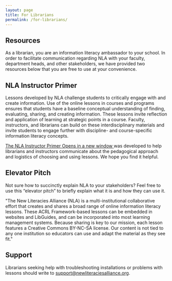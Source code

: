 ```yaml
---
layout: page
title: For Librarians
permalink: /for-librarians/
---
```


<div class="entry-content" itemprop="articleBody">
    <div class="title">
        <h2>Resources</h2>
    </div>
    <div class="contentbox">
        <p>As a librarian, you are an information literacy ambassador to your school. In order to facilitate communication regarding NLA with your faculty, department heads, and other stakeholders, we have provided two resources below that you are free to use at your convenience.</p>
    </div>
    <div class="title">
        <h2>NLA Instructor Primer</h2>
    </div>
    <div class="contentbox">
        <p>Lessons developed by NLA challenge students to critically engage with and create information. Use of the online lessons in courses and programs ensures that students have a baseline conceptual understanding of finding, evaluating, sharing, and creating information. These lessons invite reflection and application of learning at strategic points in a course. Faculty, instructors, and librarians can build on these interdisciplinary materials and invite students to engage further with discipline- and course-specific information literacy concepts.</p>
        <p>
            <a href="{{ "/assets/InstructorPrimer.pdf" | relative_url }}" target="_blank" rel="noopener">The NLA Instructor Primer <span class="icon-webfont fa-external-link" aria-hidden="true"></span>
                <span class="screen-reader-text">Opens in a new window</span>
            </a> was developed to help librarians and instructors communicate about the pedagogical approach and logistics of choosing and using lessons. We hope you find it helpful.
        </p>
    </div>
    <div class="title">
        <h2>Elevator Pitch</h2>
    </div>
    <div class="contentbox">
        <p>Not sure how to succinctly explain NLA to your stakeholders? Feel free to use this “elevator pitch” to briefly explain what it is and how they can use it.</p>
        <p>"The New Literacies Alliance (NLA) is a multi-institutional collaborative effort that creates and shares a broad range of online information literacy lessons. These ACRL Framework-based lessons can be embedded in websites and LibGuides, and can be incorporated into most learning management systems. Because sharing is key to our mission, each lesson features a Creative Commons BY-NC-SA license. Our content is not tied to any one institution so educators can use and adapt the material as they see fit."</p>
    </div>
    <div class="title">
        <h2>Support</h2>
    </div>
    <div class="contentbox">
        <p>Librarians seeking help with troubleshooting installations or problems with lessons should write to <a href="mailto:support@newliteraciesalliance.org">support@newliteraciesalliance.org</a>. </p>
    </div>
</div>
